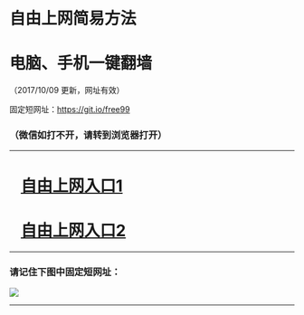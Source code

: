 ﻿# 自由上网简易方法

# 电脑、手机一键翻墙

（2017/10/09 更新，网址有效）

固定短网址：https://git.io/free99

### （微信如打不开，请转到浏览器打开）


***





# &nbsp;&nbsp; <a href="http://ft2336624145.fwq-tz-1001.info/fwqtz01.html?t=100900112839 " target="_blank">自由上网入口1</a>
# &nbsp;&nbsp; <a href="http://ft1583425601.fwq-tz-1002.info/fwqtz02.html?t=10090017939 " target="_blank">自由上网入口2</a>
***

### 请记住下图中固定短网址：

<img src="https://s3-us-west-2.amazonaws.com/fwq-1001/yjfq-20170905okok.png" /> 


***


